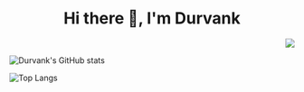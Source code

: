 <h1 align="center">Hi there 👋, I'm Durvank</h1>

<p align="right">
<img src="https://komarev.com/ghpvc/?username=falcon883&color=blueviolet" />
</p>

![Durvank's GitHub stats](https://github-readme-stats.vercel.app/api?username=falcon883&count_private=true&show_icons=true&theme=radical)

![Top Langs](https://github-readme-stats.vercel.app/api/top-langs/?username=falcon883&layout=compact&theme=radical)

